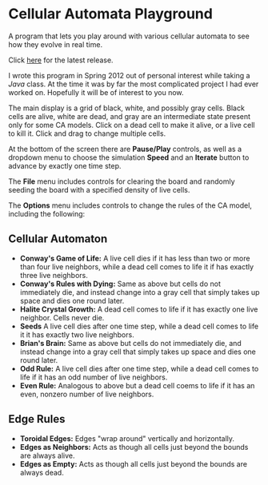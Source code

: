 # Cellular Automata Playground

A program that lets you play around with various cellular automata to see how they evolve in real time.

Click [here](https://github.com/adam-rumpf/cellular-automata-playground/releases/tag/v1.1) for the latest release.

I wrote this program in Spring 2012 out of personal interest while taking a _Java_ class. At the time it was by far the most complicated project I had ever worked on. Hopefully it will be of interest to you now.

The main display is a grid of black, white, and possibly gray cells. Black cells are alive, white are dead, and gray are an intermediate state present only for some CA models. Click on a dead cell to make it alive, or a live cell to kill it. Click and drag to change multiple cells.

At the bottom of the screen there are **Pause/Play** controls, as well as a dropdown menu to choose the simulation **Speed** and an **Iterate** button to advance by exactly one time step.

The **File** menu includes controls for clearing the board and randomly seeding the board with a specified density of live cells.

The **Options** menu includes controls to change the rules of the CA model, including the following:

## Cellular Automaton

* **Conway's Game of Life:** A live cell dies if it has less than two or more than four live neighbors, while a dead cell comes to life it if has exactly three live neighbors.
* **Conway's Rules with Dying:** Same as above but cells do not immediately die, and instead change into a gray cell that simply takes up space and dies one round later.
* **Halite Crystal Growth:** A dead cell comes to life if it has exactly one live neighbor. Cells never die.
* **Seeds** A live cell dies after one time step, while a dead cell comes to life it it has exactly two live neighbors.
* **Brian's Brain:** Same as above but cells do not immediately die, and instead change into a gray cell that simply takes up space and dies one round later.
* **Odd Rule:** A live cell dies after one time step, while a dead cell comes to life if it has an odd number of live neighbors.
* **Even Rule:** Analogous to above but a dead cell coems to life if it has an even, nonzero number of live neighbors.

## Edge Rules

* **Toroidal Edges:** Edges "wrap around" vertically and horizontally.
* **Edges as Neighbors:** Acts as though all cells just beyond the bounds are always alive.
* **Edges as Empty:** Acts as though all cells just beyond the bounds are always dead.
